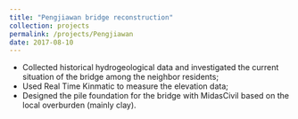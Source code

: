 ```yaml
---
title: "Pengjiawan bridge reconstruction"
collection: projects
permalink: /projects/Pengjiawan
date: 2017-08-10
---
```


* Collected historical hydrogeological data and investigated the current situation of the bridge among the neighbor residents;
* Used Real Time Kinmatic to measure the elevation data;
* Designed the pile foundation for the bridge with MidasCivil based on the local overburden (mainly clay).